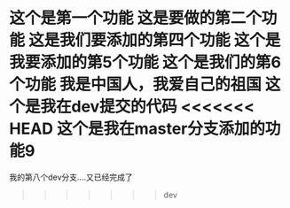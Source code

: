 
这个是第一个功能
这是要做的第二个功能
这是我们要添加的第四个功能
这个是我要添加的第5个功能
这个是我们的第6个功能
我是中国人，我爱自己的祖国
这个是我在dev提交的代码
<<<<<<< HEAD
这个是我在master分支添加的功能9
=======
我的第八个dev分支....又已经完成了
>>>>>>> dev
